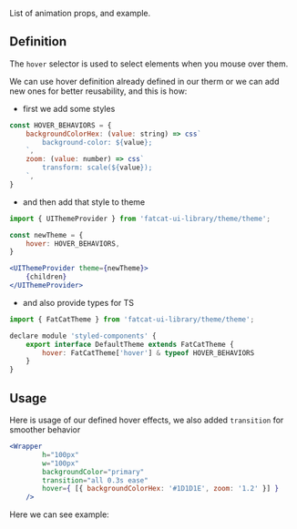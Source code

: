 List of animation props, and example.

## 	Definition

The `hover` selector is used to select elements when you mouse over them.

We can use hover definition already defined in our therm or we can add new ones for better reusability, and this is how:

- first we add some styles

```jsx
const HOVER_BEHAVIORS = {
	backgroundColorHex: (value: string) => css`
		background-color: ${value};
	`,
	zoom: (value: number) => css`
		transform: scale(${value});
	`,
}
```
- and then add that style to theme

```jsx
import { UIThemeProvider } from 'fatcat-ui-library/theme/theme';

const newTheme = {
	hover: HOVER_BEHAVIORS,
}

<UIThemeProvider theme={newTheme}>
	{children}
</UIThemeProvider>
```

- and also provide types for TS

```jsx
import { FatCatTheme } from 'fatcat-ui-library/theme/theme';

declare module 'styled-components' {
	export interface DefaultTheme extends FatCatTheme {
		hover: FatCatTheme['hover'] & typeof HOVER_BEHAVIORS
	}
}
```

## Usage 

Here is usage of our defined hover effects, we also added `transition` for smoother behavior

```jsx
<Wrapper
		h="100px"
		w="100px"
		backgroundColor="primary"
		transition="all 0.3s ease"
		hover={ [{ backgroundColorHex: '#1D1D1E', zoom: '1.2' }] }
	/>
```

Here we can see example:
